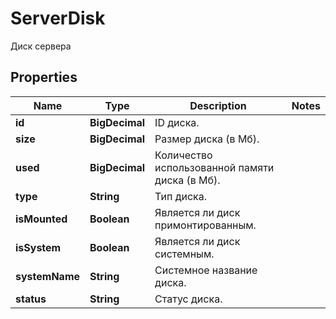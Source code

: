 

# ServerDisk

Диск сервера

## Properties

| Name | Type | Description | Notes |
|------------ | ------------- | ------------- | -------------|
|**id** | **BigDecimal** | ID диска. |  |
|**size** | **BigDecimal** | Размер диска (в Мб). |  |
|**used** | **BigDecimal** | Количество использованной памяти диска (в Мб). |  |
|**type** | **String** | Тип диска. |  |
|**isMounted** | **Boolean** | Является ли диск примонтированным. |  |
|**isSystem** | **Boolean** | Является ли диск системным. |  |
|**systemName** | **String** | Системное название диска. |  |
|**status** | **String** | Статус диска. |  |



